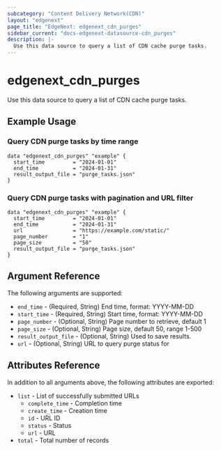 ```yaml
---
subcategory: "Content Delivery Network(CDN)"
layout: "edgenext"
page_title: "EdgeNext: edgenext_cdn_purges"
sidebar_current: "docs-edgenext-datasource-cdn_purges"
description: |-
  Use this data source to query a list of CDN cache purge tasks.
---
```


# edgenext_cdn_purges

Use this data source to query a list of CDN cache purge tasks.

## Example Usage

### Query CDN purge tasks by time range

```hcl
data "edgenext_cdn_purges" "example" {
  start_time         = "2024-01-01"
  end_time           = "2024-01-31"
  result_output_file = "purge_tasks.json"
}
```

### Query CDN purge tasks with pagination and URL filter

```hcl
data "edgenext_cdn_purges" "example" {
  start_time         = "2024-01-01"
  end_time           = "2024-01-31"
  url                = "https://example.com/static/"
  page_number        = "1"
  page_size          = "50"
  result_output_file = "purge_tasks.json"
}
```

## Argument Reference

The following arguments are supported:

* `end_time` - (Required, String) End time, format: YYYY-MM-DD
* `start_time` - (Required, String) Start time, format: YYYY-MM-DD
* `page_number` - (Optional, String) Page number to retrieve, default 1
* `page_size` - (Optional, String) Page size, default 50, range 1-500
* `result_output_file` - (Optional, String) Used to save results.
* `url` - (Optional, String) URL to query purge status for

## Attributes Reference

In addition to all arguments above, the following attributes are exported:

* `list` - List of successfully submitted URLs
  * `complete_time` - Completion time
  * `create_time` - Creation time
  * `id` - URL ID
  * `status` - Status
  * `url` - URL
* `total` - Total number of records


